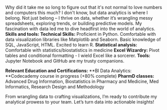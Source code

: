Why did it take me so long to figure out that it's not normal to love numbers and computers this much? I don't know, but data analytics is where I belong. Not just belong – I thrive on data, whether it’s wrangling messy spreadsheets, exploring trends, or building predictive models. My fascination with data led me to dive headfirst into the world of analytics. 
**Skills and tools:**
**Technical Skills:** Proficient in Python. Comfortable with data visualization libraries like Matplotlib and Seaborn. Basic knowledge of SQL, JavaScript, HTML. Excited to learn R.
**Statistical analysis:** Comfortable with statistics/biostatistics in medicine
**Excel Wizardry:** Pivot tables and conditional formatting - I wield Excel like a sorcerer.
**Tools:** Jupyter Notebook and GitHub are my trusty companions.

**Relevant Education and Certifications:**
**BI Data Analytics: **Codecademy course in progress (+80% complete)
**PharmD classes:** Advanced Drug Information, Biostatistics in Pharmacy and Medicine, Med Informatics, Research Design and Methodology

From wrangling data to crafting visualizations, I’m ready to contribute my analytical prowess to your team. Let’s turn data into actionable insights!

<!---
BitsAndGravy/BitsAndGravy is a ✨ special ✨ repository because its `README.md` (this file) appears on your GitHub profile.
You can click the Preview link to take a look at your changes.
--->
